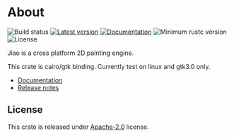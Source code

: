 
# About
![Build status](https://github.com/RustVis/jiao/actions/workflows/rust.yml/badge.svg)
[![Latest version](https://img.shields.io/crates/v/jiao-cairo.svg)](https://crates.io/crates/jiao-cairo)
[![Documentation](https://docs.rs/jiao-cairo/badge.svg)](https://docs.rs/jiao-cairo)
![Minimum rustc version](https://img.shields.io/badge/rustc-1.56+-yellow.svg)
![License](https://img.shields.io/crates/l/jiao-cairo.svg)

Jiao is a cross platform 2D painting engine.

This crate is cairo/gtk binding. Currently test on linux and gtk3.0 only.

- [Documentation](https://docs.rs/jiao-cairo)
- [Release notes](https://github.com/RustVis/jiao/releases)

## License
This crate is released under [Apache-2.0](LICENSE) license.

